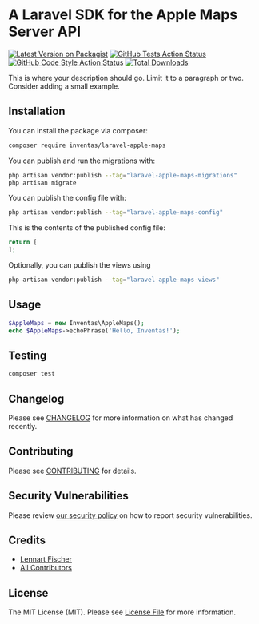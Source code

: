 # A Laravel SDK for the Apple Maps Server API

[![Latest Version on Packagist](https://img.shields.io/packagist/v/inventas/laravel-apple-maps.svg?style=flat-square)](https://packagist.org/packages/inventas/laravel-apple-maps)
[![GitHub Tests Action Status](https://img.shields.io/github/actions/workflow/status/inventas/laravel-apple-maps/run-tests.yml?branch=main&label=tests&style=flat-square)](https://github.com/inventas/laravel-apple-maps/actions?query=workflow%3Arun-tests+branch%3Amain)
[![GitHub Code Style Action Status](https://img.shields.io/github/actions/workflow/status/inventas/laravel-apple-maps/fix-php-code-style-issues.yml?branch=main&label=code%20style&style=flat-square)](https://github.com/inventas/laravel-apple-maps/actions?query=workflow%3A"Fix+PHP+code+style+issues"+branch%3Amain)
[![Total Downloads](https://img.shields.io/packagist/dt/inventas/laravel-apple-maps.svg?style=flat-square)](https://packagist.org/packages/inventas/laravel-apple-maps)

This is where your description should go. Limit it to a paragraph or two. Consider adding a small example.

## Installation

You can install the package via composer:

```bash
composer require inventas/laravel-apple-maps
```

You can publish and run the migrations with:

```bash
php artisan vendor:publish --tag="laravel-apple-maps-migrations"
php artisan migrate
```

You can publish the config file with:

```bash
php artisan vendor:publish --tag="laravel-apple-maps-config"
```

This is the contents of the published config file:

```php
return [
];
```

Optionally, you can publish the views using

```bash
php artisan vendor:publish --tag="laravel-apple-maps-views"
```

## Usage

```php
$AppleMaps = new Inventas\AppleMaps();
echo $AppleMaps->echoPhrase('Hello, Inventas!');
```

## Testing

```bash
composer test
```

## Changelog

Please see [CHANGELOG](CHANGELOG.md) for more information on what has changed recently.

## Contributing

Please see [CONTRIBUTING](CONTRIBUTING.md) for details.

## Security Vulnerabilities

Please review [our security policy](../../security/policy) on how to report security vulnerabilities.

## Credits

- [Lennart Fischer](https://github.com/Inventas)
- [All Contributors](../../contributors)

## License

The MIT License (MIT). Please see [License File](LICENSE.md) for more information.
